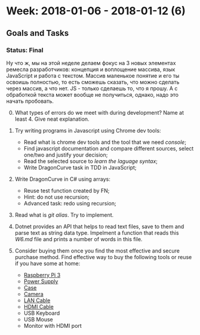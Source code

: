 # Week: 2018-01-06 - 2018-01-12 (6)

## Goals and Tasks

### Status: Final

Ну что ж, мы на этой неделе делаем фокус на 3 новых элементах ремесла разработчиков: концепция и воплощение массива, язык JavaScript и работа с текстом. Массив маленькое понятие и его ты освоишь полностью, то есть сможешь сказать, что можно сделать через массив, а что нет. JS - только сделаешь то, что я прошу. А с обработкой текста может вообще не получиться, однако, надо это начать пробовать.

0. What types of errors do we meet with during development? Name at least 4. Give neat explanation.

0. Try writing programs in Javascript using Chrome dev tools:
    - Read what is chrome dev tools and the tool that we need _console_;
    - Find javascript documentation and compare different sources, select one/two and justify your decision;
    - Read the selected source to _learn the laguage syntax_;
    - Write DragonCurve task in TDD in JavaScript;

0. Write DragonCurve in C# using arrays:
    - Reuse test function created by FN;
    - Hint: do not use recursion;
    - Advanced task: redo using recursion;

0. Read what is _git alias_. Try to implement.

0. Dotnet provides an API that helps to read text files, save to them and parse text as string data type. Impelment a function that reads this _W6.md_ file and prints a number of words in this file.

0. Consider buying them once you find the most effective and secure purchase method. Find effective way to buy the following tools or reuse if you have some at home:
    - [Raspberry Pi 3](https://www.amazon.de/Raspberry-Pi-Model-ARM-Cortex-A53-Bluetooth/dp/B01CD5VC92/ref=sr_1_3?ie=UTF8&qid=1515179912&sr=8-3&keywords=raspberry+pi+3)
    - [Power Supply](https://www.amazon.de/Stecker-Netzteil-Raspberry-ausreichende-Leistungsreserve/dp/B01E75SB2C/ref=pd_bxgy_147_img_2?_encoding=UTF8&psc=1&refRID=CNBAYSZMBXN3RMR3M8M4)
    - [Case](https://www.amazon.de/offizielles-Geh%C3%A4use-Raspberry-Pi-himbeer/dp/B01CCPKCSK/ref=pd_bxgy_107_img_3?_encoding=UTF8&psc=1&refRID=R5VKHV1VW8FRW08DYGEF)
    - [Camera](https://www.amazon.de/offizielles-Geh%C3%A4use-Raspberry-Pi-himbeer/dp/B01ER4FA9U/ref=pd_bxgy_107_img_3?_encoding=UTF8&refRID=R5VKHV1VW8FRW08DYGEF&th=1)
    - [LAN Cable](https://www.amazon.de/Netzwerkkabel-Patchkabel-kompatibel-Patchpannel-Patchfelder/dp/B00BS8MV4G/ref=sr_1_4?s=ce-de&ie=UTF8&qid=1515180055&sr=1-4&keywords=lan+kabel)
    - [HDMI Cable](https://www.amazon.de/AmazonBasics-Hochgeschwindigkeits-HDMI-Kabel-Ethernet-4K-Videowiedergabe-1-8m-Schwarz/dp/B014I8SSD0/ref=sr_1_5?s=ce-de&ie=UTF8&qid=1515180096&sr=1-5&keywords=hdmi+kabel)
    - USB Keyboard
    - USB Mouse
    - Monitor with HDMI port
